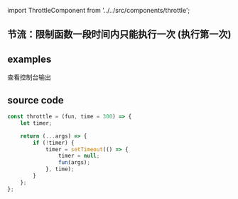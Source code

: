 import ThrottleComponent from '../../src/components/throttle';

## 节流：限制函数一段时间内只能执行一次 (执行第一次)

## examples

查看控制台输出
<ThrottleComponent/>

## source code

```javascript
const throttle = (fun, time = 300) => {
	let timer;

	return (...args) => {
		if (!timer) {
			timer = setTimeout(() => {
				timer = null;
				fun(args);
			}, time);
		}
	};
};
```

